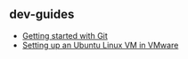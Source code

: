 ## dev-guides

- [Getting started with Git](./guides/git.md)
- [Setting up an Ubuntu Linux VM in VMware](./guides/vm-setup.md)
